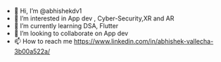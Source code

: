 - 👋 Hi, I’m @abhishekdv1
- 👀 I’m interested in App dev , Cyber-Security,XR and AR
- 🌱 I’m currently learning DSA, Flutter
- 💞️ I’m looking to collaborate on App dev
- 📫 How to reach me https://www.linkedin.com/in/abhishek-vallecha-3b00a522a/

<!---
abhishekdv1/abhishekdv1 is a ✨ special ✨ repository because its `README.md` (this file) appears on your GitHub profile.
You can click the Preview link to take a look at your changes.
--->
